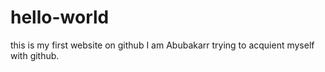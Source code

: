 # hello-world
this is my first website on github
I am Abubakarr trying to acquient myself with github.
